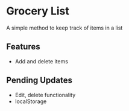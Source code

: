 # Grocery List

A simple method to keep track of items in a list

## Features

- Add and delete items

## Pending Updates

- Edit, delete functionality
- localStorage

